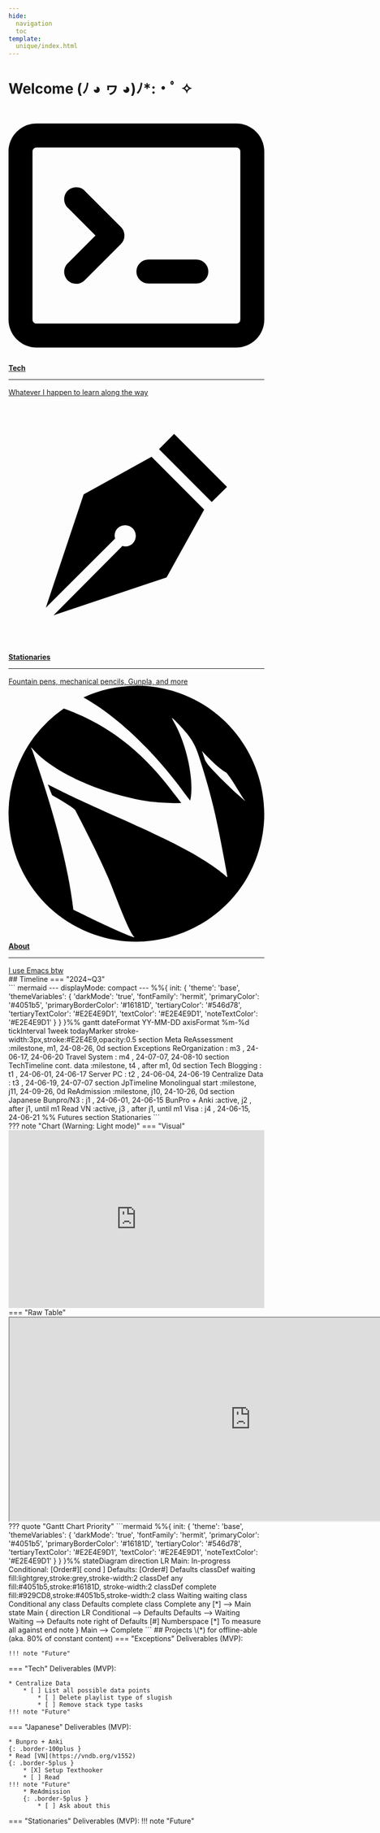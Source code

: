 ```yaml
---
hide:
  navigation
  toc
template:
  unique/index.html
---
```

# Welcome (ﾉ ◕ ヮ ◕)ﾉ*:・ﾟ ✧
<div class="grid grid-smaller">
  <a href="tech/index.html" class="card card-link deep-purple">
<span class="twemoji"><svg xmlns="http://www.w3.org/2000/svg" viewBox="0 0 16 16"><path d="M0 2.75C0 1.784.784 1 1.75 1h12.5c.966 0 1.75.784 1.75 1.75v10.5A1.75 1.75 0 0 1 14.25 15H1.75A1.75 1.75 0 0 1 0 13.25Zm1.75-.25a.25.25 0 0 0-.25.25v10.5c0 .138.112.25.25.25h12.5a.25.25 0 0 0 .25-.25V2.75a.25.25 0 0 0-.25-.25ZM7.25 8a.749.749 0 0 1-.22.53l-2.25 2.25a.749.749 0 0 1-1.275-.326.749.749 0 0 1 .215-.734L5.44 8 3.72 6.28a.749.749 0 0 1 .326-1.275.749.749 0 0 1 .734.215l2.25 2.25c.141.14.22.331.22.53Zm1.5 1.5h3a.75.75 0 0 1 0 1.5h-3a.75.75 0 0 1 0-1.5Z"></path></svg></span>
    <b>Tech</b>
    <hr style="margin-bottom: 16px"/>
    Whatever I happen to learn along the way
  </a>
  <a href="stationary/index.html" class="card card-link brown">
    <b>
<span class="twemoji"><svg xmlns="http://www.w3.org/2000/svg" viewBox="0 0 24 24"><path d="m15.54 3.5 4.96 4.97-1.43 1.41-4.95-4.95 1.42-1.43M3.5 19.78l6.5-6.47c-.1-.31-.03-.7.23-.96.39-.39 1.03-.39 1.42 0 .39.4.39 1.03 0 1.42-.26.26-.65.33-.96.23l-6.47 6.5 10.61-3.55 3.53-6.36-4.94-4.95-6.37 3.53L3.5 19.78Z"></path></svg></span>
      Stationaries</b>
    <hr style="margin-bottom: 16px"/>
    Fountain pens, mechanical pencils, Gunpla, and more
  </a>
  <a href="about/index.html" class="card card-link blue-grey">
<span class="twemoji"><svg xmlns="http://www.w3.org/2000/svg" viewBox="0 0 24 24"><path d="M11.997.011c-1.79.015-3.452.397-4.968 1.093l.005-.002c3.638 2.026 6.955 5.634 8.932 8.241.398.534.753 1.006 1.078 1.434l.004-.019c.412-1.738-.313-5.239-1.518-7.331-.117-.203-.201-.379-.187-.392l.006.002.002-.007c.098.024 1.031.995 1.373 1.433.599.767.832 1.213 1.162 2.23.858 2.645 1.424 4.801 1.901 7.249.239 1.228.675 3.458.731 3.884.007.057-.009.128-.01.143a5.164 5.164 0 0 0-.29-.264c-.645-.568-1.924-1.417-3.183-2.114-1.57-.87-3.118-1.614-6.575-3.162-3.156-1.413-4.61-2.086-5.751-2.661l-1.024-.51c.12.301.249.624.399 1.005 0 0 1.933 1.08 2.174 1.408 0 0 2.322 4.367 3.353 6.955.767 1.949 1.634 4.264 2.155 4.904l.06.069c-1.026-.251-5.745-2.598-5.745-2.598-.518-4.399-1.969-9.61-3.855-14.94a7.259 7.259 0 0 1-.125-.271c.001-.015.141.121.311.303C4.313 8.13 8.368 9.98 12.675 10.775a16.48 16.48 0 0 0 3.533.223c-.307-.392-.64-.821-1.009-1.302-3.418-4.455-6.774-6.326-9.78-7.469-.079-.028-.154-.061-.231-.088A11.902 11.902 0 0 0 .669 8.071a11.97 11.97 0 0 0-.67 4.016l.003-.088c.033 5.018 3.129 9.616 8.052 11.33 1.335.465 2.696.68 4.032.67l-.088-.003c5.018-.033 9.616-3.129 11.33-8.052.465-1.335.68-2.696.67-4.032l-.003.088c-.033-5.018-3.129-9.616-8.052-11.33A11.966 11.966 0 0 0 11.911 0l.088.003zm6.133 6.11-.002.007c-.001 0 0 0 0 0l.002-.007c.531.511 1.376 1.503 2.336 2.062.789.99 1.216 1.963 1.748 2.629-.219-.188-1.111-.972-1.111-.972s-1.378-1.305-2.141-2.153c-.293-.326-.32-.38-.478-.628-.062-.097-.275-.825-.354-.935h-.001l.002-.007z"></path></svg></span>
    <b>About</b>
    <hr style="margin-bottom: 16px"/>
    I use Emacs btw
  </a>
</div>
## Timeline
<!-- Projects + Post Sections -->
=== "2024~Q3"
    <div class="margin-bot-neg"></div>
    ``` mermaid
    ---
    displayMode: compact
    ---
    %%{
      init: {
        'theme': 'base',
        'themeVariables': {
          'darkMode': 'true',
          'fontFamily': 'hermit',
          'primaryColor': '#4051b5',
          'primaryBorderColor': '#16181D',
          'tertiaryColor': '#546d78',
          'tertiaryTextColor': '#E2E4E9D1',
          'textColor': '#E2E4E9D1',
          'noteTextColor': '#E2E4E9D1'
        }
      }
    }%%
    gantt
      dateFormat YY-MM-DD
      axisFormat %m-%d
      tickInterval 1week
      todayMarker stroke-width:3px,stroke:#E2E4E9,opacity:0.5
      section Meta
        ReAssessment              :milestone,  m1, 24-08-26, 0d
      section Exceptions
        ReOrganization            :            m3 , 24-06-17, 24-06-20
        Travel System             :            m4 , 24-07-07, 24-08-10
      section TechTimeline
        cont. data                    :milestone,  t4 , after m1, 0d
      section Tech
        Blogging                  :            t1 , 24-06-01, 24-06-17
        Server PC                 :            t2 , 24-06-04, 24-06-19
        Centralize Data           :            t3 , 24-06-19, 24-07-07
      section JpTimeline
        Monolingual start         :milestone,  j11, 24-09-26, 0d
        ReAdmission               :milestone,  j10, 24-10-26, 0d
      section Japanese
        Bunpro/N3                 :            j1 , 24-06-01, 24-06-15
        BunPro + Anki             :active,     j2 , after j1, until m1
        Read VN                  :active,     j3 , after j1, until m1
        Visa                      :            j4 , 24-06-15, 24-06-21
        %% Futures
      section Stationaries
    ```
    <div class="margin-bot-neg"></div>
    ??? note "Chart (Warning: Light mode)"
        === "Visual"
            <iframe width="100%" height="350"  frameborder="0"" src="https://docs.google.com/spreadsheets/d/e/2PACX-1vTYWKfdC4tmViTQrKmYsMzdLZ3zz3znisICGPR681QxazRzx-ubClnYANn0GrwaN6ncMjWzgD6V7FaY/pubchart?oid=913390942&amp;format=interactive"></iframe>
        === "Raw Table"
            <iframe width="950" height="400" src="https://docs.google.com/spreadsheets/d/e/2PACX-1vTYWKfdC4tmViTQrKmYsMzdLZ3zz3znisICGPR681QxazRzx-ubClnYANn0GrwaN6ncMjWzgD6V7FaY/pubhtml?gid=0&amp;single=true&amp;widget=true&amp;headers=false"></iframe>
    ??? quote "Gantt Chart Priority"
        ```mermaid
        %%{
          init: {
            'theme': 'base',
            'themeVariables': {
              'darkMode': 'true',
              'fontFamily': 'hermit',
              'primaryColor': '#4051b5',
              'primaryBorderColor': '#16181D',
              'tertiaryColor': '#546d78',
              'tertiaryTextColor': '#E2E4E9D1',
              'textColor': '#E2E4E9D1',
              'noteTextColor': '#E2E4E9D1'
            }
          }
        }%%
        stateDiagram
          direction LR
          Main: In-progress
          Conditional: [Order#][ cond ]
          Defaults: [Order#] Defaults
          classDef waiting fill:lightgrey,stroke:grey,stroke-width:2
          classDef any fill:#4051b5,stroke:#16181D, stroke-width:2
          classDef complete fill:#929CD8,stroke:#4051b5,stroke-width:2
          class Waiting waiting
          class Conditional any
          class Defaults complete
          class Complete any
          [*] --> Main
          state Main {
            direction LR
            Conditional --> Defaults
            Defaults --> Waiting
            Waiting --> Defaults
            note right of Defaults
              [#] Numberspace
              [*] To measure all against
            end note
          }
          Main --> Complete
        ```
## Projects
\(*) for offline-able (aka. 80% of constant content)
=== "Exceptions"
    Deliverables (MVP):
   
    !!! note "Future"
=== "Tech"
    Deliverables (MVP):

    * Centralize Data
        * [ ] List all possible data points
            * [ ] Delete playlist type of slugish
            * [ ] Remove stack type tasks
    !!! note "Future"
=== "Japanese"
    Deliverables (MVP):
   
    * Bunpro + Anki
    {: .border-100plus }
    * Read [VN](https://vndb.org/v1552)
    {: .border-5plus }
        * [X] Setup Texthooker
        * [ ] Read
    !!! note "Future"
        * ReAdmission
        {: .border-5plus }
            * [ ] Ask about this
=== "Stationaries"
    Deliverables (MVP):
    !!! note "Future"
